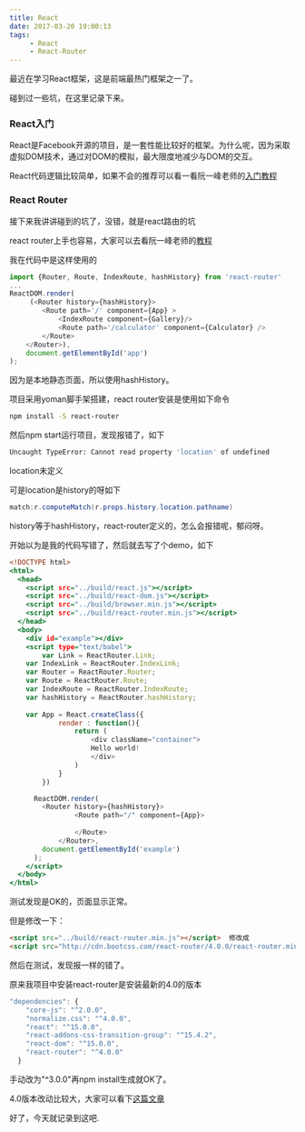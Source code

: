 ```yaml
---
title: React
date: 2017-03-20 19:00:13
tags:
     - React	
     - React-Router
---
```


最近在学习React框架，这是前端最热门框架之一了。

碰到过一些坑，在这里记录下来。

<!--more-->

### React入门

React是Facebook开源的项目，是一套性能比较好的框架。为什么呢，因为采取虚拟DOM技术，通过对DOM的模拟，最大限度地减少与DOM的交互。

React代码逻辑比较简单，如果不会的推荐可以看一看阮一峰老师的[入门教程](http://www.ruanyifeng.com/blog/2015/03/react.html)



### React Router

接下来我讲讲碰到的坑了，没错，就是react路由的坑

react router上手也容易，大家可以去看阮一峰老师的[教程](http://www.ruanyifeng.com/blog/2016/05/react_router.html?utm_source=tool.lu)



我在代码中是这样使用的

```javascript
import {Router, Route, IndexRoute, hashHistory} from 'react-router'
...
ReactDOM.render(
     (<Router history={hashHistory}>
        <Route path='/' component={App} >
            <IndexRoute component={Gallery}/>
            <Route path='/calculator' component={Calculator} />
        </Route>
    </Router>),
    document.getElementById('app')
);
```

因为是本地静态页面，所以使用hashHistory。

项目采用yoman脚手架搭建，react router安装是使用如下命令

```bash
npm install -S react-router
```

然后npm start运行项目，发现报错了，如下

```bash
Uncaught TypeError: Cannot read property 'location' of undefined
```

location未定义

可是location是history的呀如下

```java
match:r.computeMatch(r.props.history.location.pathname)
```

history等于hashHistory，react-router定义的，怎么会报错呢，郁闷呀。

开始以为是我的代码写错了，然后就去写了个demo，如下

```htm
<!DOCTYPE html>
<html>
  <head>
    <script src="../build/react.js"></script>
    <script src="../build/react-dom.js"></script>
    <script src="../build/browser.min.js"></script>
    <script src="../build/react-router.min.js"></script>
  </head>
  <body>
    <div id="example"></div>
    <script type="text/babel">
		var Link = ReactRouter.Link;
 	var IndexLink = ReactRouter.IndexLink;
 	var Router = ReactRouter.Router;
 	var Route = ReactRouter.Route;
 	var IndexRoute = ReactRouter.IndexRoute;
 	var hashHistory = ReactRouter.hashHistory;
	
	var App = React.createClass({
 			render : function(){
 				return (
 					<div className="container">
					Hello world!
 					</div>
 				)
 			}
 		})

      ReactDOM.render(
        <Router history={hashHistory}>
 			    <Route path="/" component={App}>
 			     
 			    </Route>
 		    </Router>,
        document.getElementById('example')
      );
    </script>
  </body>
</html>

```

测试发现是OK的，页面显示正常。

但是修改一下：

```html
<script src="../build/react-router.min.js"></script>  修改成
<script src="http://cdn.bootcss.com/react-router/4.0.0/react-router.min.js"></script>
```

然后在测试，发现报一样的错了。

原来我项目中安装react-router是安装最新的4.0的版本

```javascript
"dependencies": {
    "core-js": "^2.0.0",
    "normalize.css": "^4.0.0",
    "react": "^15.0.0",
    "react-addons-css-transition-group": "^15.4.2",
    "react-dom": "^15.0.0",
    "react-router": "^4.0.0"
  }
```

手动改为"^3.0.0"再npm install生成就OK了。

4.0版本改动比较大，大家可以看下[这篇文章](https://zhuanlan.zhihu.com/p/22490775)

好了，今天就记录到这吧.